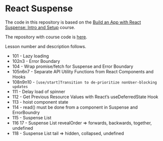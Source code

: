 # React Suspense

The code in this repository is based on the
[Build an App with React Suspense: Intro and Setup](https://egghead.io/lessons/react-build-an-app-with-react-suspense-intro-and-setup)
course.

The repository with course code is
[here](https://github.com/chantastic/react-suspense-course).

Lesson number and description follows.

- 101 - Lazy loading
- 102n3 - Error Boundary
- 104 - Wrap promise/fetch for Suspense and Error Boundary
- 105n6n7 - Separate API Utility Functions from React Components and Hooks
- 108n9n10 - `[use/start]Transition to de-prioritize nonUser-blocking updates`
- 111 - Delay load of spinner
- 112 - Get Previous Resource Values with React’s useDeferredState Hook
- 113 - hoist component state
- 114 - read() must be done from a component in Suspense and ErrorBoundry
- 115 - Suspense List
- 116 17 - Suspense List revealOrder => forwards, backwards, together, undefined
- 118 - Suspense List tail => hidden, collapsed, undefined

